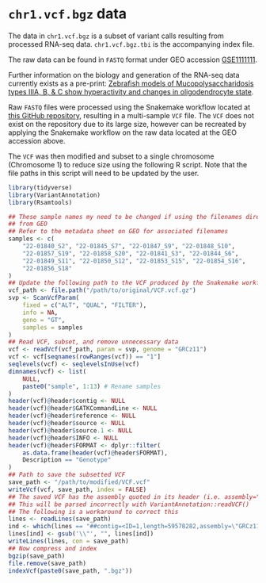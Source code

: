 # `chr1.vcf.bgz` data

The data in `chr1.vcf.bgz` is a subset of variant calls resulting from processed RNA-seq data.
`chr1.vcf.bgz.tbi` is the accompanying index file.

The raw data can be found in `FASTQ` format under GEO accession [GSE1111111](www.path.to.geo.com).

Further information on the biology and generation of the RNA-seq data currently exists as a pre-print: [Zebrafish models of Mucopolysaccharidosis types IIIA, B, & C show hyperactivity and changes in oligodendrocyte state](https://www.biorxiv.org/content/10.1101/2023.08.02.550904v1).

Raw `FASTQ` files were processed using the Snakemake workflow located at [this GitHub repository](https://github.com/karissa-b/2022_MPSIII_3mBrainRNAseq/tree/main/code/analysis-variants_AC), resulting in a multi-sample `VCF` file.
The `VCF` does not exist on the repository due to its large size, however can be recreated by applying the Snakemake workflow on the raw data located at the GEO accession above.

The `VCF` was then modified and subset to a single chromosome (Chromosome 1) to reduce size using the following R script. Note that the file paths in this script will need to be updated by the user.

```r
library(tidyverse)
library(VariantAnnotation)
library(Rsamtools)

## These sample names my need to be changed if using the filenames directly
## from GEO
## Refer to the metadata sheet on GEO for associated filenames
samples <- c(
    "22-01840_S2", "22-01845_S7", "22-01847_S9", "22-01848_S10",
    "22-01857_S19", "22-01858_S20", "22-01841_S3", "22-01844_S6",
    "22-01849_S11", "22-01850_S12", "22-01853_S15", "22-01854_S16",
    "22-01856_S18"
)
## Update the following path to the VCF produced by the Snakemake workflow
vcf_path <- file.path("/path/to/original/VCF.vcf.gz")
svp <- ScanVcfParam(
    fixed = c("ALT", "QUAL", "FILTER"),
    info = NA,
    geno = "GT",
    samples = samples
)
## Read VCF, subset, and remove unnecessary data
vcf <- readVcf(vcf_path, param = svp, genome = "GRCz11")
vcf <- vcf[seqnames(rowRanges(vcf)) == "1"]
seqlevels(vcf) <- seqlevelsInUse(vcf)
dimnames(vcf) <- list(
    NULL,
    paste0("sample", 1:13) # Rename samples
)
header(vcf)@header$contig <- NULL
header(vcf)@header$GATKCommandLine <- NULL
header(vcf)@header$reference <- NULL
header(vcf)@header$source <- NULL
header(vcf)@header$source.1 <- NULL
header(vcf)@header$INFO <- NULL
header(vcf)@header$FORMAT <- dplyr::filter(
    as.data.frame(header(vcf)@header$FORMAT),
    Description == "Genotype"
)
## Path to save the subsetted VCF
save_path <- "/path/to/modified/VCF.vcf"
writeVcf(vcf, save_path, index = FALSE)
## The saved VCF has the assembly quoted in its header (i.e. assembly="GRCz11")
## This will be parsed incorrectly with VariantAnnotation::readVCF()
## The following is a workaround to correct this
lines <- readLines(save_path)
ind <- which(lines == "##contig=<ID=1,length=59578282,assembly=\"GRCz11\">")
lines[ind] <- gsub('\\"', "", lines[ind])
writeLines(lines, con = save_path)
## Now compress and index
bgzip(save_path)
file.remove(save_path)
indexVcf(paste0(save_path, ".bgz"))
```

